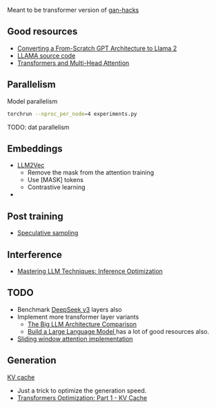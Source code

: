 Meant to be transformer version of [gan-hacks](/gan/gan-hacks)

## Good resources
- [Converting a From-Scratch GPT Architecture to Llama 2](https://github.com/rasbt/LLMs-from-scratch/blob/main/ch05/07_gpt_to_llama/converting-gpt-to-llama2.ipynb?trk=public_post_comment-text)
- [LLAMA source code](https://github.com/meta-llama/llama/blob/main/llama/model.py)
- [Transformers and Multi-Head Attention](https://uvadlc-notebooks.readthedocs.io/en/latest/tutorial_notebooks/tutorial6/Transformers_and_MHAttention.html)

## Parallelism
Model parallelism
```bash
torchrun --nproc_per_node=4 experiments.py
```

TODO: dat parallelism

## Embeddings
- [LLM2Vec](https://arxiv.org/pdf/2404.05961)
  - Remove the mask from the attention training
  - Use [MASK] tokens
  - Contrastive learning
- 

## Post training
- [Speculative sampling](https://jaykmody.com/blog/speculative-sampling/)

## Interference
- [Mastering LLM Techniques: Inference Optimization](https://developer.nvidia.com/blog/mastering-llm-techniques-inference-optimization/)

## TODO
- Benchmark [DeepSeek v3](https://github.com/deepseek-ai/DeepSeek-V3/blob/main/inference/model.py) layers also
- Implement more transformer layer variants
  - [The Big LLM Architecture Comparison](https://magazine.sebastianraschka.com/p/the-big-llm-architecture-comparison)
  - [Build a Large Language Model ](https://github.com/rasbt/LLMs-from-scratch) has a lot of good resources also.
- [Sliding window attention implementation](https://amaarora.github.io/posts/2024-07-04%20SWA.html#sliding-window-attention-in-pytorch)

## Generation
[KV cache](https://magazine.sebastianraschka.com/p/coding-the-kv-cache-in-llms)
- Just a trick to optimize the generation speed.
- [ Transformers Optimization: Part 1 - KV Cache ](https://r4j4n.github.io/blogs/posts/kv/)
